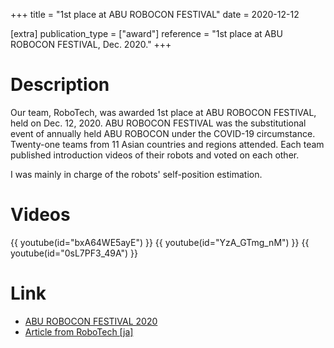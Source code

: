 +++
title = "1st place at ABU ROBOCON FESTIVAL"
date = 2020-12-12

[extra]
publication_type = ["award"]
reference = "1st place at ABU ROBOCON FESTIVAL, Dec. 2020."
+++

# Description 

Our team, RoboTech, was awarded 1st place at ABU ROBOCON FESTIVAL, held on Dec. 12, 2020.
ABU ROBOCON FESTIVAL was the substitutional event of annually held ABU ROBOCON under the COVID-19 circumstance.
Twenty-one teams from 11 Asian countries and regions attended.
Each team published introduction videos of their robots and voted on each other.

I was mainly in charge of the robots' self-position estimation.

# Videos

{{ youtube(id="bxA64WE5ayE") }}
{{ youtube(id="YzA_GTmg_nM") }}
{{ youtube(id="0sL7PF3_49A") }}

# Link

- [ABU ROBOCON FESTIVAL 2020](https://official-robocon.com/aburobofes.html)
- [Article from RoboTech [ja]](https://tuk.t.u-tokyo.ac.jp/robotech/2020-12-14ABU%20ROBOCON%20FESTIVAL%E3%81%A71%E4%BD%8D%E3%82%92%E3%81%84%E3%81%9F%E3%81%A0%E3%81%8D%E3%81%BE%E3%81%97%E3%81%9F%EF%BC%81/)

